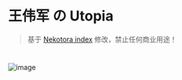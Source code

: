 # 王伟军 の Utopia
> 基于 [Nekotora index](https://flag.moe/) 修改，禁止任何商业用途！
# 
![image](https://cdn.jsdelivr.net/gh/Ukenn2112/image/large/20200718120833.png)
